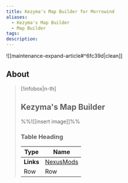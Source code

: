 ```yaml
---
title: Kezyma's Map Builder for Morrowind
aliases:
  - Kezyma's Map Builder
  - Map Builder
tags: 
description:
---
```


![[maintenance-expand-article#^6fc39d|clean]]

## About

> [!infobox|n-th]
> 
> ## Kezyma's Map Builder
> 
> %%![[insert image]]%%
> 
> ### Table Heading
> 
> | Type | Name |
> | --- | --- |
> | **Links** | [NexusMods](https://www.nexusmods.com/morrowind/mods/53963) |
> | Row | Row |